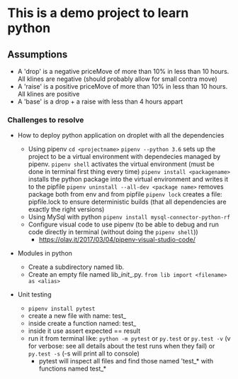 # This is a demo project to learn python

## Assumptions
- A 'drop' is a negative priceMove of more than 10% in less than 10 hours. All klines are negative (should probably allow for small contra move)
- A 'raise' is a positive priceMove of more than 10% in less than 10 hours. All klines are positive
- A 'base' is a drop + a raise with less than 4 hours appart



### Challenges to resolve
- How to deploy python application on droplet with all the dependencies 
    - Using pipenv
     ` cd <projectname> `
     `pipenv --python 3.6` sets up the project to be a virtual environment with dependecies managed by pipenv.
     `pipenv shell` activates the virtual environment (must be done in terminal first thing every time)
     `pipenv install <packagename>` installs the python package into the virtual environment and writes it to the pipfile
     `pipenv uninstall --all-dev <package name>` removes package both from env and from pipfile
     `pipenv lock` creates a file: pipfile.lock to ensure deterministic builds (that all dependencies are exactly the right versions)
    - Using MySql with python
    `pipenv install mysql-connector-python-rf`
    - Configure visual code to use pipenv (to be able to debug and run code directly in terminal (without doing the `pipenv shell`))
        - https://olav.it/2017/03/04/pipenv-visual-studio-code/
    
    
- Modules in python
    - Create a subdirectory named lib.
    - Create an empty file named lib\__init__.py.
`from lib import <filename> as <alias>`
- Unit testing
    - `pipenv install pytest`
    - create a new file with name: test_<some name> 
    - inside create a function named: test_<some name>
    - inside it use assert expected == result
    - run it from terminal like: `python -m pytest` or `py.test` or `py.test -v` (v for verbose: see all details about the test runs when they fail) or `py.test -s` (-s will print all to console)
        - pytest will inspect all files and find those named 'test_* with functions named test_*